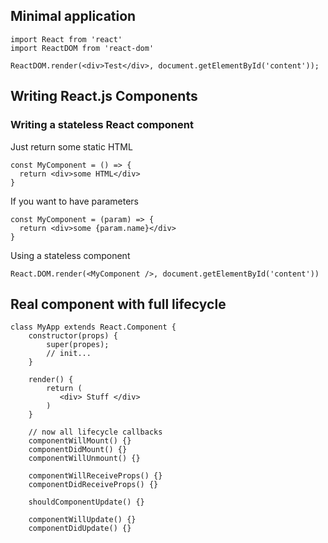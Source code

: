 ## Minimal application

    import React from 'react'
    import ReactDOM from 'react-dom'
    
    ReactDOM.render(<div>Test</div>, document.getElementById('content'));
    
## Writing React.js Components

### Writing a stateless React component

Just return some static HTML

    const MyComponent = () => {
      return <div>some HTML</div>
    }
    
If you want to have parameters

    const MyComponent = (param) => {
      return <div>some {param.name}</div>
    }

Using a stateless component

    React.DOM.render(<MyComponent />, document.getElementById('content'))
    
## Real component with full lifecycle

    class MyApp extends React.Component {
        constructor(props) {
            super(propes);
            // init...
        }
        
        render() {
            return (
               <div> Stuff </div>
            )
        }
        
        // now all lifecycle callbacks
        componentWillMount() {}
        componentDidMount() {}
        componentWillUnmount() {}
        
        componentWillReceiveProps() {}
        componentDidReceiveProps() {}
        
        shouldComponentUpdate() {}
        
        componentWillUpdate() {}
        componentDidUpdate() {}
